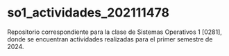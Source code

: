 # so1_actividades_202111478
Repositorio correspondiente para la clase de Sistemas Operativos 1 [0281], donde se encuentran actividades realizadas para el primer semestre de 2024.
